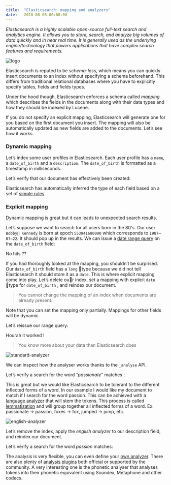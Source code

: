 ```yaml
---
title:  "Elasticsearch: mapping and analyzers"
date:   2018-08-08 00:00:00
---
```


*Elasticsearch is a highly scalable open-source full-text search and analytics engine. It allows you to store, search, and analyze big volumes of data quickly and in near real time. It is generally used as the underlying engine/technology that powers applications that have complex search features and requirements.*

![logo]({{site.url}}/assets/images/elasticsearch/logo.png)

Elasticsearch is reputed to be *schema-less*, which means you can quickly insert documents to an index without specifying a schema beforehand. This differs from traditional relational databases where you have to explicitly specify tables, fields and fields types.

Under the hood though, Elasticsearch enforces a schema called *mapping* which describes the fields in the documents along with their data types and how they should be indexed by Lucene.

If you do not specify an explicit mapping, Elasticsearch will generate one for you based on the first document you insert. The mapping will also be automatically updated as new fields are added to the documents. Let’s see how it works.

### Dynamic mapping

Let’s index some user profiles in Elasticsearch. Each user profile has a `name`, a `date_of_birth` and a `description`. The `date_of_birth` is formatted as a timestamp in milliseconds.

<code data-gist-id="06eb0cac50ecaab29e1ac72e24f51539"></code>


Let’s verify that our document has effectively been created:

<code data-gist-id="01d1a4bad3b7a96ea8fd55074e7e2127"></code>

Elasticsearch has automatically inferred the type of each field based on a set of [simple rules](https://www.elastic.co/guide/en/elasticsearch/reference/current/dynamic-field-mapping.html).

### Explicit mapping

Dynamic mapping is great but it can leads to unexpected search results.

Let’s suppose we want to search for all users born in the 80's. Our user `Bobby Kennedy` is born at epoch `553941680000` which corresponds to `1987–07–22`. It should pop up in the results. We can issue a [date range query](https://www.elastic.co/guide/en/elasticsearch/reference/current/query-dsl-range-query.html) on the `date_of_birth` field:

<code data-gist-id="991db4cf19b394ddb14cfa9b81a1bd88"></code>

No hits ??

If you had thoroughly looked at the mapping, you shouldn’t be surprised. Our `date_of_birth` field has a `long` type because we did not tell Elasticsearch it should store it as a `date`. This is where explicit mapping come into play. Let’s delete our index, set a mapping with explicit `date` type for `date_of_birth` , and reindex our document.

> You cannot change the mapping of an index when documents are already present.

<code data-gist-id="8a74c7e3bf0169d4bdc803720484020e"></code>

Note that you can set the mapping only partially. Mappings for other fields will be dynamic.

Let’s reissue our range query:

<code data-gist-id="f1710d8277d0d5f8dc8a1ae178e48f01"></code>

Hourah it worked !

> You know more about your data than Elasticsearch does

![standard-analyzer]({{site.url}}/assets/images/elasticsearch/standard-analyzer.png)

We can inspect how the analyser works thanks to the `_analyse` API.

<code data-gist-id="4a08c89b7747a7270e1a2502b304e3a8"></code>

Let’s verify a search for the word “*passionate*” matches :


<code data-gist-id="12a16d22b96bbbe81a916e56f342fbf2"></code>

This is great but we would like Elasticsearch to be tolerant to the different inflected forms of a word. In our example I would like my document to match if I search for the word passion. This can be achieved with a [language analyzer](https://www.elastic.co/guide/en/elasticsearch/reference/current/analysis-lang-analyzer.html) that will stem the tokens. This process is called [lemmatization](https://en.wikipedia.org/wiki/Lemmatisation) and will group together all inflected forms of a word. Ex: passionate → passion, foxes → fox, jumped → jump, etc.

![english-analyzer]({{site.url}}/assets/images/elasticsearch/english-analyzer.png)

Let’s remove the index, apply the *english analyzer* to our description field, and reindex our document.

<code data-gist-id="14b0cd50bc59b8b2a88cb5610d08ed0c"></code>

Let’s verify a search for the word *passion* matches:

<code data-gist-id="fa36caef9fb54d1723b64b36d9b0c573"></code>

The analysis is very flexible, you can even define your [own analyzer](https://www.elastic.co/guide/en/elasticsearch/reference/current/analysis-custom-analyzer.html). There are also plenty of [analysis plugins](https://www.elastic.co/guide/en/elasticsearch/plugins/current/analysis.html) both official or supported by the community. A very interesting one is the phonetic analyser that analyses tokens into their phonetic equivalent using Soundex, Metaphone and other codecs.
